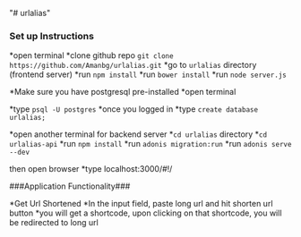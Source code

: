 "# urlalias" 
### Set up Instructions ###

*open terminal
*clone github repo 
	```
	git clone https://github.com/Amanbg/urlalias.git
	```
*go to ```urlalias``` directory (frontend server)
	*run ```npm install```
	*run ```bower install```
	*run ```node server.js```

*Make sure you have postgresql pre-installed
*open terminal

*type ```psql -U postgres```
*once you logged in 
	*type ```create database urlalias;```

*open another terminal for backend server
	*```cd urlalias``` directory
	*```cd urlalias-api```
	*run ```npm install```
	*run ```adonis migration:run```
	*run ```adonis serve --dev```

then open browser
*type localhost:3000/#!/

###Application Functionality###

*Get Url Shortened
	*In the input field, paste long url and hit shorten url button
	*you will get a shortcode, upon clicking on that shortcode, you will be redirected to long url
